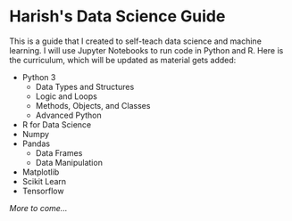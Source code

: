 # Harish's Data Science Guide

This is a guide that I created to self-teach data science and machine learning. I will use Jupyter Notebooks to run code in Python and R. Here is the curriculum, which will be updated as material gets added:

* Python 3
  - Data Types and Structures
  - Logic and Loops
  - Methods, Objects, and Classes
  - Advanced Python
* R for Data Science
* Numpy
* Pandas
  - Data Frames
  - Data Manipulation
* Matplotlib
* Scikit Learn
* Tensorflow

*More to come...*

